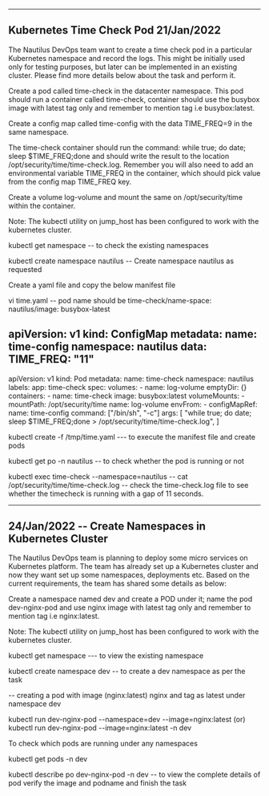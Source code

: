 --------------------------------------------------------------------------------------------------------------------------------------------------------------
Kubernetes Time Check Pod 21/Jan/2022
--------------------------------------------------------------------------------------------------------------------------------------------------------------

The Nautilus DevOps team want to create a time check pod in a particular Kubernetes namespace and record the logs. 
This might be initially used only for testing purposes, but later can be implemented in an existing cluster. 
Please find more details below about the task and perform it.

Create a pod called time-check in the datacenter namespace. This pod should run a container called time-check, container should use the busybox 
image with latest tag only and remember to mention tag i.e busybox:latest.

Create a config map called time-config with the data TIME_FREQ=9 in the same namespace.

The time-check container should run the command: while true; do date; sleep $TIME_FREQ;done and should write the result to 
the location /opt/security/time/time-check.log. Remember you will also need to add an environmental variable TIME_FREQ in the container, 
which should pick value from the config map TIME_FREQ key.

Create a volume log-volume and mount the same on /opt/security/time within the container.

Note: The kubectl utility on jump_host has been configured to work with the kubernetes cluster.

kubectl get namespace -- to check the existing namespaces

kubectl create namespace nautilus -- Create namespace nautilus as requested

Create a yaml file and copy the below manifest file 

vi time.yaml -- pod name should be time-check/name-space: nautilus/image: busybox-latest

apiVersion: v1
kind: ConfigMap
metadata:
  name: time-config
  namespace: nautilus
data:
  TIME_FREQ: "11"
---
apiVersion: v1
kind: Pod
metadata:
  name: time-check
  namespace: nautilus
  labels:
    app: time-check
spec:
  volumes:
    - name: log-volume
      emptyDir: {}
  containers:
    - name: time-check
      image: busybox:latest
      volumeMounts:
        - mountPath: /opt/security/time
          name: log-volume
      envFrom:
        - configMapRef:
            name: time-config
      command: ["/bin/sh", "-c"]
      args:
        [
          "while true; do date; sleep $TIME_FREQ;done > /opt/security/time/time-check.log",
        ]


kubectl create -f /tmp/time.yaml --- to execute the manifest file and create pods

kubectl get po -n nautilus -- to check whether the pod is running or not

kubectl exec time-check --namespace=nautilus -- cat /opt/security/time/time-check.log 
-- check the time-check.log file to see whether the timecheck is running with a gap of 11 seconds.

---------------------------------------------------------------------------------------------------------------------------------------------
24/Jan/2022 -- Create Namespaces in Kubernetes Cluster
---------------------------------------------------------------------------------------------------------------------------------------------

The Nautilus DevOps team is planning to deploy some micro services on Kubernetes platform. The team has already set up a Kubernetes cluster and now they want set up some namespaces, deployments etc. Based on the current requirements, the team has shared some details as below:

Create a namespace named dev and create a POD under it; name the pod dev-nginx-pod and use nginx image with latest tag only and remember to mention tag i.e nginx:latest.

Note: The kubectl utility on jump_host has been configured to work with the kubernetes cluster.


kubectl get namespace --- to view the existing namespace

kubectl create namespace dev -- to create a dev namespace as per the task

-- creating a pod with image (nginx:latest) nginx and tag as latest under namespace dev

kubectl run dev-nginx-pod --namespace=dev --image=nginx:latest (or) kubectl run dev-nginx-pod --image=nginx:latest -n dev

To check which pods are running under any namespaces

kubectl get pods -n dev 

kubectl describe po dev-nginx-pod -n dev -- to view the complete details of pod verify the image and podname and finish the task
